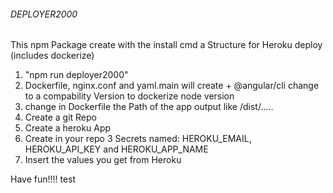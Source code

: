 ######          DEPLOYER2000           ######


This npm Package create with the install cmd a Structure for Heroku deploy (includes dockerize)

1. "npm run deployer2000"
2. Dockerfile, nginx.conf and yaml.main will create + @angular/cli change to a compability Version to dockerize node version
3. change in Dockerfile the Path of the app output like /dist/.....
4. Create a git Repo
5. Create a heroku App
6. Create in your repo 3 Secrets named: HEROKU_EMAIL, HEROKU_API_KEY and HEROKU_APP_NAME
7. Insert the values you get from Heroku


Have fun!!!!
test
